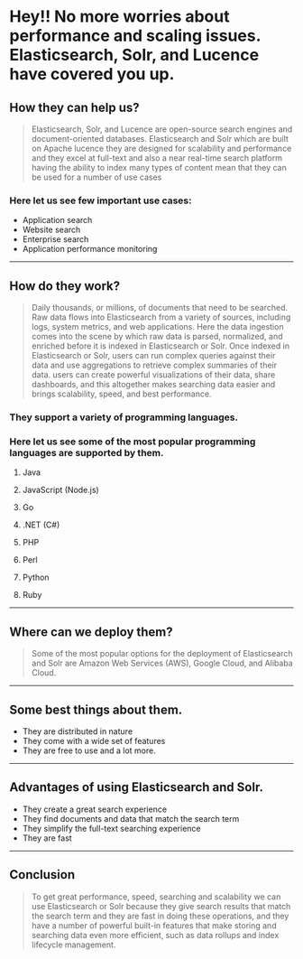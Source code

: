 # Hey!! No more worries about performance and scaling issues. Elasticsearch, Solr, and Lucence have covered you up.
## How they can help us?
> Elasticsearch, Solr, and Lucence are open-source search engines and document-oriented databases. Elasticsearch and Solr which are built on Apache lucence they are designed for scalability and performance and they excel at full-text and also a near real-time search platform having the ability to index many types of content mean that they can be used for a number of use cases
### Here let us see few important use cases:
* Application search
* Website search
* Enterprise search
* Application performance monitoring
---
## How do they work?
> Daily thousands, or millions, of documents that need to be searched. Raw data flows into Elasticsearch from a variety of sources, including logs, system metrics, and web applications. Here the data ingestion comes into the scene by which raw data is parsed, normalized, and enriched before it is indexed in Elasticsearch or Solr. Once indexed in Elasticsearch or Solr, users can run complex queries against their data and use aggregations to retrieve complex summaries of their data. users can create powerful visualizations of their data, share dashboards, and this altogether makes searching data easier and brings scalability, speed, and best performance.
### They support a variety of programming languages.

### Here let us see some of the most popular programming languages are supported by them.
1. Java

1. JavaScript (Node.js)

1. Go

1. .NET (C#)

1. PHP

1. Perl

1. Python

1. Ruby
---
## Where can we deploy them?
> Some of the most popular options for the deployment of Elasticsearch and Solr are Amazon Web Services (AWS), Google Cloud, and Alibaba Cloud.
---
## Some best things about them.
 
* They are distributed in nature
* They come with a wide set of features
* They are free to use and a lot more.
---
 
## Advantages of using Elasticsearch and Solr.
 
* They create a great search experience
* They find documents and data that match the search term
* They simplify the full-text searching experience
* They are fast
---
 
## Conclusion
> To get great performance, speed, searching and scalability we can use Elasticsearch or Solr because they give search results that match the search term and they are fast in doing these operations, and they have a number of powerful built-in features that make storing and searching data even more efficient, such as data rollups and index lifecycle management.



